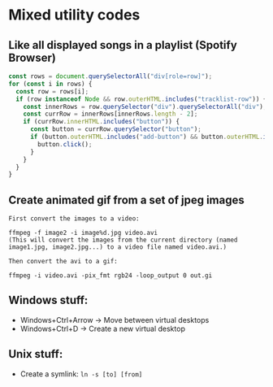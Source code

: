 # Mixed utility codes

## Like all displayed songs in a playlist (Spotify Browser)
``` js
const rows = document.querySelectorAll("div[role=row]");
for (const i in rows) {
  const row = rows[i];
  if (row instanceof Node && row.outerHTML.includes("tracklist-row")) {
    const innerRows = row.querySelector("div").querySelectorAll("div");
    const currRow = innerRows[innerRows.length - 2];
    if (currRow.innerHTML.includes("button")) {
      const button = currRow.querySelector("button");
      if (button.outerHTML.includes("add-button") && button.outerHTML.includes('aria-checked="false"')) {
        button.click();
      }
    }
  }
}
```

## Create animated gif from a set of jpeg images
``` shell
First convert the images to a video:

ffmpeg -f image2 -i image%d.jpg video.avi
(This will convert the images from the current directory (named image1.jpg, image2.jpg...) to a video file named video.avi.)

Then convert the avi to a gif:

ffmpeg -i video.avi -pix_fmt rgb24 -loop_output 0 out.gi
```

## Windows stuff:
- Windows+Ctrl+Arrow -> Move between virtual desktops
- Windows+Ctrl+D -> Create a new virtual desktop

## Unix stuff:
- Create a symlink: ``` ln -s [to] [from] ```
